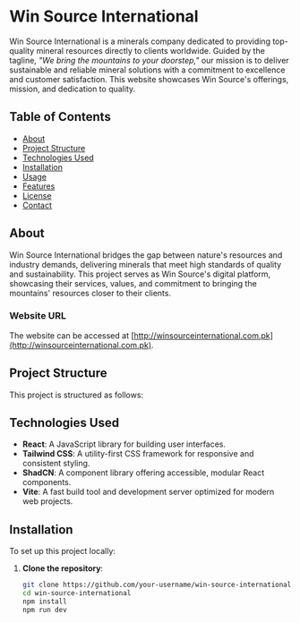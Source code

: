 # Win Source International

Win Source International is a minerals company dedicated to providing top-quality mineral resources directly to clients worldwide. Guided by the tagline, _"We bring the mountains to your doorstep,"_ our mission is to deliver sustainable and reliable mineral solutions with a commitment to excellence and customer satisfaction. This website showcases Win Source's offerings, mission, and dedication to quality.

## Table of Contents

- [About](#about)
- [Project Structure](#project-structure)
- [Technologies Used](#technologies-used)
- [Installation](#installation)
- [Usage](#usage)
- [Features](#features)
- [License](#license)
- [Contact](#contact)

## About

Win Source International bridges the gap between nature's resources and industry demands, delivering minerals that meet high standards of quality and sustainability. This project serves as Win Source's digital platform, showcasing their services, values, and commitment to bringing the mountains' resources closer to their clients.

### Website URL

The website can be accessed at [http://winsourceinternational.com.pk](http://winsourceinternational.com.pk).

## Project Structure

This project is structured as follows:

## Technologies Used

- **React**: A JavaScript library for building user interfaces.
- **Tailwind CSS**: A utility-first CSS framework for responsive and consistent styling.
- **ShadCN**: A component library offering accessible, modular React components.
- **Vite**: A fast build tool and development server optimized for modern web projects.

## Installation

To set up this project locally:

1. **Clone the repository**:

   ```bash
   git clone https://github.com/your-username/win-source-international.git
   cd win-source-international
   npm install
   npm run dev
   ```
